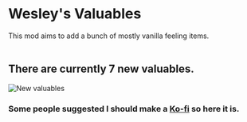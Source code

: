 # Wesley's Valuables

This mod aims to add a bunch of mostly vanilla feeling items. <br><br>

## There are currently 7 new valuables.

![New valuables](https://i.ibb.co/2YWZfqJD/Modpage-Img-WV.png)


### Some people suggested I should make a [Ko-fi](https://ko-fi.com/magicwesley) so here it is.